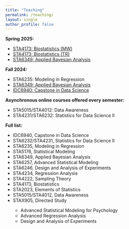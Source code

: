 ```yaml
---
title: "Teaching"
permalink: /teaching/
layout: single
author_profile: false
---
```


<b>Spring 2025:</b>

<ul>
  <li><a href="https://samanthaseals.github.io/STA4173Sp25MW/">STA4173: Biostatistics (MW)</a></li>
  <li><a href="https://samanthaseals.github.io/STA4173Sp25TR/">STA4173: Biostatistics (TR)</a></li>
  <li><a href="https://samanthaseals.github.io/STA6349Sp25/">STA6349: Applied Bayesian Analysis</a></li>
</ul>

<b>Fall 2024:</b>

<ul>
  <li>STA6235: Modeling in Regression</li>
  <li><a href="https://samanthaseals.github.io/STA6349Fa24/">STA6349: Applied Bayesian Analysis</a></li>
  <li><a href="https://capstone4ds.github.io/project.html">IDC6940: Capstone in Data Science</a></li>
</ul>

<b>Asynchronous online courses offered every semester:</b>

<ul>
  <li>STA5015/STA4012: Data Awareness</li>
  <li>STA4231/STA6232: Statistics for Data Science II</li>
</ul>


<b>Full list:</b>

<ul>
<li>IDC6940, Capstone in Data Science</li>
<li>STA6232/STA4231, Statistics for Data Science II</li>
<li>STA6235, Modeling in Regression</li>
<li>STA5176, Statistical Modeling</li>
<li>STA6349, Applied Bayesian Analysis</li>
<li>STA6257, Advanced Statistical Modeling</li>
<li>STA6246, Design and Analysis of Experiments</li>
<li>STA4234, Regression Analysis</li>
<li>STA4222, Sampling Theory</li>
<li>STA4173, Biostatistics</li>
<li>STA2023, Elements of Statistics</li>
<li>STA5015/STA4012, Data Awareness</li>
<li>STAX905, Directed Study</li>
<ul>
<li>Advanced Statistical Modeling for Psychology</li>
<li>Advanced Regression Analysis</li>
<li>Design and Analysis of Experiments</li>
</ul>





